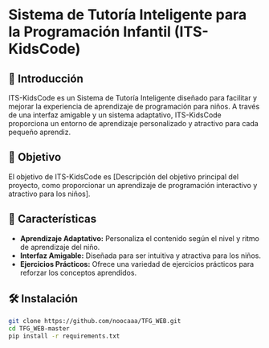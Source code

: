 # Sistema de Tutoría Inteligente para la Programación Infantil (ITS-KidsCode)

## 🚀 Introducción
ITS-KidsCode es un Sistema de Tutoría Inteligente diseñado para facilitar y mejorar la experiencia de aprendizaje de programación para niños. A través de una interfaz amigable y un sistema adaptativo, ITS-KidsCode proporciona un entorno de aprendizaje personalizado y atractivo para cada pequeño aprendiz.

## 🎯 Objetivo
El objetivo de ITS-KidsCode es [Descripción del objetivo principal del proyecto, como proporcionar un aprendizaje de programación interactivo y atractivo para los niños].

## 🌟 Características
- **Aprendizaje Adaptativo:** Personaliza el contenido según el nivel y ritmo de aprendizaje del niño.
- **Interfaz Amigable:** Diseñada para ser intuitiva y atractiva para los niños.
- **Ejercicios Prácticos:** Ofrece una variedad de ejercicios prácticos para reforzar los conceptos aprendidos.

## 🛠️ Instalación
```bash
git clone https://github.com/noocaaa/TFG_WEB.git
cd TFG_WEB-master
pip install -r requirements.txt

